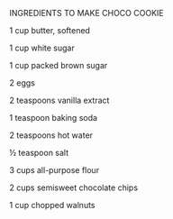 INGREDIENTS TO MAKE CHOCO COOKIE

1 cup butter, softened

1 cup white sugar

1 cup packed brown sugar

2 eggs

2 teaspoons vanilla extract

1 teaspoon baking soda

2 teaspoons hot water

½ teaspoon salt

3 cups all-purpose flour

2 cups semisweet chocolate chips

1 cup chopped walnuts